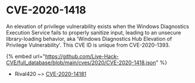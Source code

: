 # CVE-2020-1418

An elevation of privilege vulnerability exists when the Windows Diagnostics Execution Service fails to properly sanitize input, leading to an unsecure library-loading behavior, aka 'Windows Diagnostics Hub Elevation of Privilege Vulnerability'. This CVE ID is unique from CVE-2020-1393.

{% embed url="https://github.com/Live-Hack-CVE/full_database/blob/main/cves/2020/CVE-2020-1418.json" %}


* Rival420 ~> [CVE-2020-14181](https://www.alice-snow.ru/2020/database/cve-2020-1418/cve-2020-14181-rival420)
